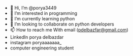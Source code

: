 - 👋 Hi, I’m @porya3449
- 👀 I’m interested in programming 
- 🌱 I’m currently learning python 
- 💞️ I’m looking to collaborate on python developers 
- 📫 How to reach me With email (pdelbazfar@gmail.com) 
- LinkedIn porya delbazdar
- instagram poryaaaaaaa_
- computer engineering student
<!---
porya3449/porya3449 is a ✨ special ✨ repository because its `README.md` (this file) appears on your GitHub profile.
You can click the Preview link to take a look at your changes.
--->
